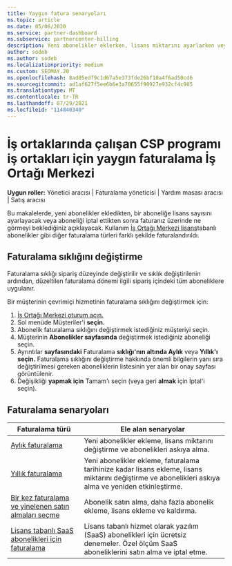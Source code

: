 ```yaml
---
title: Yaygın fatura senaryoları
ms.topic: article
ms.date: 05/06/2020
ms.service: partner-dashboard
ms.subservice: partnercenter-billing
description: Yeni abonelikler eklerken, lisans miktarını ayarlarken veya aboneliği iptal edinken faturalamayı keşfedin. Kullanım tabanlı ve lisans tabanlı aboneliklerin farkı hakkında bilgi edinin.
author: sodeb
ms.author: sodeb
ms.localizationpriority: medium
ms.custom: SEOMAY.20
ms.openlocfilehash: 8ad05edf9c1d67a5e373fde26bf10a4f6ad50cd6
ms.sourcegitcommit: ad1af627f5ee6b6e3a70655f90927e932cf4c985
ms.translationtype: MT
ms.contentlocale: tr-TR
ms.lasthandoff: 07/29/2021
ms.locfileid: "114840340"
---
```

# <a name="common-billing-scenarios-for-csp-program-partners-working-in-partner-center"></a>İş ortaklarında çalışan CSP programı iş ortakları için yaygın faturalama İş Ortağı Merkezi

**Uygun roller:** Yönetici aracısı | Faturalama yöneticisi | Yardım masası aracısı | Satış aracısı

Bu makalelerde, yeni abonelikler ekledikten, bir aboneliğe lisans sayısını ayarlayacak veya aboneliği iptal ettikten sonra faturanız üzerinde ne görmeyi beklediğiniz açıklayacak. Kullanım [İş Ortağı Merkezi lisans](./billing-basics.md)tabanlı abonelikler gibi diğer faturalama türleri farklı şekilde faturalandırıldı.


## <a name="change-billing-frequency"></a>Faturalama sıklığını değiştirme

Faturalama sıklığı sipariş düzeyinde değiştirilir ve sıklık değiştirilenin ardından, düzeltilen faturalama dönemi ilgili sipariş içindeki tüm aboneliklere uygulanır. 

Bir müşterinin çevrimiçi hizmetinin faturalama sıklığını değiştirmek için:

1. [İş Ortağı Merkezi oturum açın.](https://partner.microsoft.com/dashboard/home)
2. Sol menüde Müşteriler'i **seçin.**
3. Abonelik faturalama sıklığını değiştirmek istediğiniz müşteriyi seçin.
4. Müşterinin **Abonelikler sayfasında** değiştirmek istediğiniz aboneliği seçin.
5. Ayrıntılar **sayfasındaki** Faturalama **sıklığı'nın altında Aylık** veya **Yıllık'ı** **seçin.** Faturalama sıklığını değiştirme hakkında önemli bilgilerin yanı sıra değiştirilmesi gereken aboneliklerin listesinin yer alan bir onay sayfası görüntülenir.
6. Değişikliği **yapmak için** Tamam'ı seçin (veya geri **almak** için İptal'i seçin).

## <a name="billing-scenarios"></a>Faturalama senaryoları

| Faturalama türü | Ele alan senaryolar |
| --------------- | ----------------- |
| [Aylık faturalama](common-billing-scenarios-monthly.md) | Yeni abonelikler ekleme, lisans miktarını değiştirme ve abonelikleri askıya alma. |
| [Yıllık faturalama](common-billing-scenarios-annual.md) | Yeni abonelikler ekleme, faturalama tarihinize kadar lisans ekleme, lisans miktarını değiştirme ve abonelikleri askıya alma ve yeniden etkinleştirme. |
| [Bir kez faturalama ve yinelenen satın almaları seçme](common-billing-scenarios-onetime-recurring.md) | Abonelik satın alma, daha fazla abonelik ekleme, lisans ekleme ve kaldırma. |
| [Lisans tabanlı SaaS abonelikleri için faturalama](common-billing-scenarios-saas.md) | Lisans tabanlı hizmet olarak yazılım (SaaS) abonelikleri için ücretsiz denemeler. Özel ölçüm SaaS aboneliklerini satın alma ve iptal etme. |